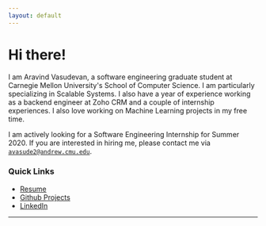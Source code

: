 ```yaml
---
layout: default
---
```


# Hi there!

I am Aravind Vasudevan, a software engineering graduate student at Carnegie Mellon
University's School of Computer Science. I am particularly specializing in 
Scalable Systems. I also have a year of experience working as a backend engineer at Zoho CRM and a couple of internship experiences.
I also love working on Machine Learning projects in my free time.

I am actively looking for a Software Engineering Internship for Summer 2020.
If you are interested in hiring me, please contact me via <a href="mailto:avasude2@andrew.cmu.edu">`avasude2@andrew.cmu.edu`</a>.

### Quick Links
- [Resume](https://github.com/AravindVasudev/resume/raw/master/aravind_vasudevan.pdf)
- [Github Projects](https://github.com/AravindVasudev)
- [LinkedIn](https://www.linkedin.com/in/aravindvasudev/)

--------------------------------------------------------------------------------
